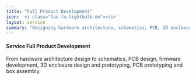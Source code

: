 ```yaml
---
title: "Full Product Development"
icon: '<i class="fas fa-lightbulb-on"></i>'
layout: service
summary: "Designing hardware architecture, schematics, PCB, 3D enclosure. <br/> PCB assembly, 3D printing, laser engraving, box assembly, and packaging."
---
```


<h4 class="py-2">Service Full Product Development</h4>

<p>From hardware architecture design to schematics, PCB design, firmware development,
3D enclosure design and prototyping, PCB prototyping and box assembly.</p>
